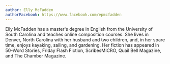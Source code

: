 ```yaml
---
author: Elly McFadden
authorFacebook: https://www.facebook.com/epmcfadden
---
```

Elly McFadden has a master's degree in English from the University of South Carolina and teaches online composition courses. She lives in Denver, North Carolina with her husband and two children, and, in her spare time, enjoys kayaking, sailing, and gardening. Her fiction has appeared in 50-Word Stories, Friday Flash Fiction, ScribesMICRO, Quail Bell Magazine, and The Chamber Magazine.   

